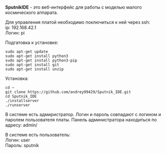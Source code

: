 **SputnikIDE** - это веб-интерфейс для работы с моделью малого космического аппарата.


Для управления платой необходимо поключиться к ней через ssh: \
ip: 192.168.42.1 \
Логин: pi

Подгатовка к установке:
```
sudo apt-get update
sudo apt-get install python3
sudo apt-get install python3-pip
sudo apt-get install git
sudo apt-get install unzip
```

Установка:
```
cd ~
git clone https://github.com/andrey99429/Sputnik_IDE.git
cd Sputnik_IDE
./installserver
./runserver
```

В системе есть адмиристратор. Логин и пароль совпадают с логином и паролем пользователя платы.
Панель администратора находиться по адресу: admin/

В системе есть пользователь: \
Логин: user \
Пароль: sputnik
